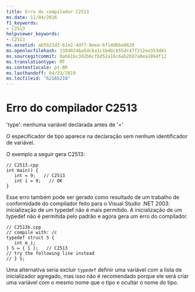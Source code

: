 ```yaml
---
title: Erro do compilador C2513
ms.date: 11/04/2016
f1_keywords:
- C2513
helpviewer_keywords:
- C2513
ms.assetid: ab5b21d3-61e2-4df7-8eea-6f14d6ba8620
ms.openlocfilehash: 13840246a5dc6a1c1bdbcb55dc47f212ee353d81
ms.sourcegitcommit: 0ab61bc3d2b6cfbd52a16c6ab2b97a8ea1864f12
ms.translationtype: MT
ms.contentlocale: pt-BR
ms.lasthandoff: 04/23/2019
ms.locfileid: "62165210"
---
```

# <a name="compiler-error-c2513"></a>Erro do compilador C2513

'type': nenhuma variável declarada antes de '='

O especificador de tipo aparece na declaração sem nenhum identificador de variável.

O exemplo a seguir gera C2513:

```
// C2513.cpp
int main() {
   int = 9;   // C2513
   int i = 9;   // OK
}
```

Esse erro também pode ser gerado como resultado de um trabalho de conformidade do compilador feito para o Visual Studio .NET 2003: inicialização de um typedef não é mais permitido. A inicialização de um typedef não é permitida pelo padrão e agora gera um erro do compilador.

```
// C2513b.cpp
// compile with: /c
typedef struct S {
   int m_i;
} S = { 1 };   // C2513
// try the following line instead
// } S;
```

Uma alternativa seria excluir `typedef` definir uma variável com a lista de inicializador agregado, mas isso não é recomendado porque ele será criar uma variável com o mesmo nome que o tipo e ocultar o nome do tipo.